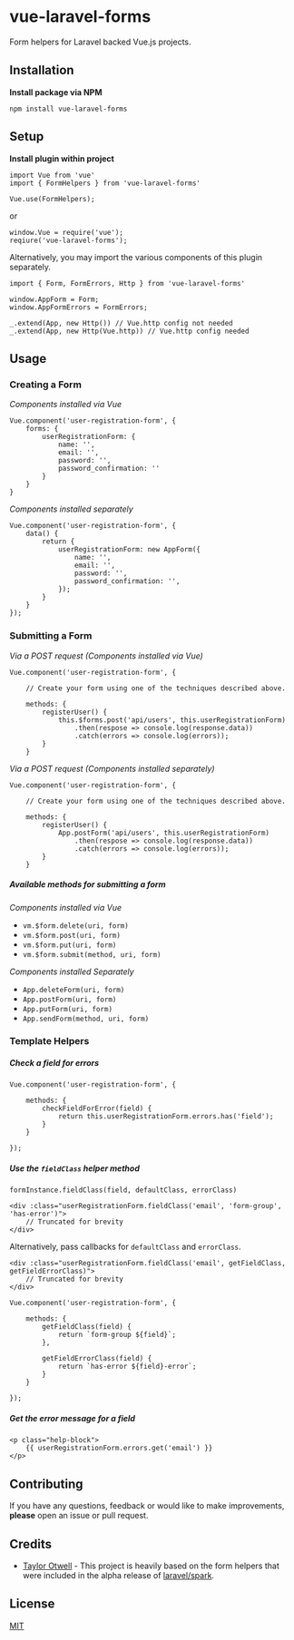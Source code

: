 # vue-laravel-forms
Form helpers for Laravel backed Vue.js projects.


## Installation
**Install package via NPM**
```
npm install vue-laravel-forms
```

## Setup
**Install plugin within project**
```
import Vue from 'vue'
import { FormHelpers } from 'vue-laravel-forms'

Vue.use(FormHelpers);
```

or 

```
window.Vue = require('vue');
reqiure('vue-laravel-forms');
```

Alternatively, you may import the various components of this plugin separately.
```
import { Form, FormErrors, Http } from 'vue-laravel-forms'

window.AppForm = Form;
window.AppFormErrors = FormErrors;

_.extend(App, new Http()) // Vue.http config not needed
_.extend(App, new Http(Vue.http)) // Vue.http config needed
```

## Usage
### Creating a Form
_Components installed via Vue_
```
Vue.component('user-registration-form', {
    forms: {
        userRegistrationForm: {
            name: '',
            email: '',
            password: '',
            password_confirmation: ''
        }
    }
}
```

_Components installed separately_
```
Vue.component('user-registration-form', {
    data() {
        return { 
            userRegistrationForm: new AppForm({
                name: '',
                email: '',
                password: '',
                password_confirmation: '',
            });
        }
    }
});
```

### Submitting a Form
_Via a POST request (Components installed via Vue)_
```
Vue.component('user-registration-form', {

    // Create your form using one of the techniques described above.
    
    methods: {
        registerUser() {
            this.$forms.post('api/users', this.userRegistrationForm)
                .then(respose => console.log(response.data))
                .catch(errors => console.log(errors));
        }
    }
```

_Via a POST request (Components installed separately)_
```
Vue.component('user-registration-form', {

    // Create your form using one of the techniques described above.
    
    methods: {
        registerUser() {
            App.postForm('api/users', this.userRegistrationForm)
                .then(respose => console.log(response.data))
                .catch(errors => console.log(errors));
        }
    }
```

##### Available methods for submitting a form
_Components installed via Vue_
* `vm.$form.delete(uri, form)`
* `vm.$form.post(uri, form)`
* `vm.$form.put(uri, form)`
* `vm.$form.submit(method, uri, form)`

_Components installed Separately_
* `App.deleteForm(uri, form)`
* `App.postForm(uri, form)`
* `App.putForm(uri, form)`
* `App.sendForm(method, uri, form)`


### Template Helpers
##### Check a field for errors
```
Vue.component('user-registration-form', {

    methods: {
        checkFieldForError(field) {
            return this.userRegistrationForm.errors.has('field');
        }
    }

});
```

##### Use the `fieldClass` helper method

`formInstance.fieldClass(field, defaultClass, errorClass)`

```
<div :class="userRegistrationForm.fieldClass('email', 'form-group', 'has-error')">
    // Truncated for brevity
</div>
```

Alternatively, pass callbacks for `defaultClass` and `errorClass`.
```
<div :class="userRegistrationForm.fieldClass('email', getFieldClass, getFieldErrorClass)">
    // Truncated for brevity
</div>
```
```
Vue.component('user-registration-form', {

    methods: {
        getFieldClass(field) {
            return `form-group ${field}`;
        },
        
        getFieldErrorClass(field) {
            return `has-error ${field}-error`;
        }
    }

});
```

##### Get the error message for a field
```
<p class="help-block">
    {{ userRegistrationForm.errors.get('email') }}
</p>
```

## Contributing
If you have any questions, feedback or would like to make improvements, **please** open an issue or pull request. 

## Credits
* [Taylor Otwell](https://github.com/taylorotwell) - This project is heavily based on the form helpers that were
included in the alpha release of [laravel/spark](https://spark.laravel.com).

## License
[MIT](https://opensource.org/licenses/MIT)